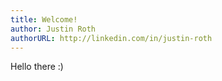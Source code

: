 ```yaml
---
title: Welcome!
author: Justin Roth
authorURL: http://linkedin.com/in/justin-roth
---
```


Hello there :)